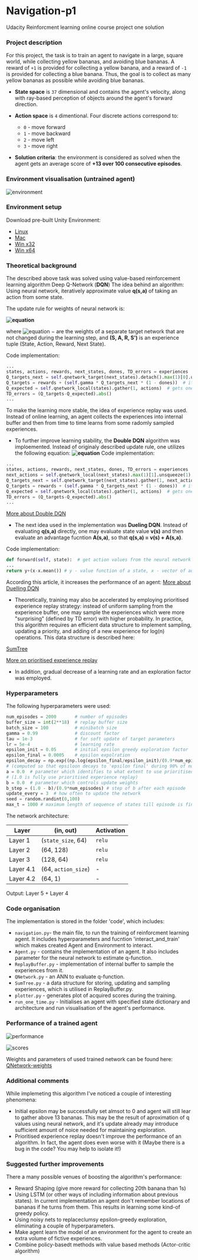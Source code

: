 # Navigation-p1
Udacity Reinforcment learning online course project one solution

### Project description

For this project, the task is to train an agent to navigate in a large, square world, while collecting yellow bananas, and avoiding blue bananas. A reward of `+1` is provided for collecting a yellow banana, and a reward of `-1` is provided for collecting a blue banana. Thus, the goal is to collect as many yellow bananas as possible while avoiding blue bananas.

- **State space** is `37` dimensional and contains the agent's velocity, along with ray-based perception of objects around the agent's forward direction. 

- **Action space** is `4` dimentional. Four discrete actions correspond to:
  - `0` - move forward
  - `1` - move backward
  - `2` - move left
  - `3` - move right

- **Solution criteria**: the environment is considered as solved when the agent gets an average score of **+13 over 100 consecutive episodes**.

### Environment visualisation (untrained agent)
![environment](https://github.com/betadecay1993/Navigation-p1/blob/master/results/banana_gatherer_untrained.gif)

### Environment setup
Download pre-built Unity Environment:
  - [Linux](https://s3-us-west-1.amazonaws.com/udacity-drlnd/P1/Banana/Banana_Linux.zip)
  - [Mac](https://s3-us-west-1.amazonaws.com/udacity-drlnd/P1/Banana/Banana.app.zip)
  - [Win x32](https://s3-us-west-1.amazonaws.com/udacity-drlnd/P1/Banana/Banana_Windows_x86.zip)
  - [Win x64](https://s3-us-west-1.amazonaws.com/udacity-drlnd/P1/Banana/Banana_Windows_x86_64.zip)

### Theoretical background
The described above task was solved using value-based reinforcement learning algorithm Deep Q-Network (**DQN**)
The idea behind an algorithm:
Using neural network, iteratively approximate value **q(s,a)** of taking an action from some state.

The update rule for weights of neural network is:

**![equation](https://latex.codecogs.com/gif.latex?\Delta&space;\omega&space;=&space;\alpha&space;(R&space;&plus;&space;\gamma&space;\max_a&space;q(S',a,\omega^-)&space;-&space;q(S,A,\omega))\nabla_w&space;q(S,A,\omega))**

where ![equation](https://latex.codecogs.com/gif.latex?\omega^-) − are the weights of a separate target network that are not changed during the learning step, and **(S, A, R, S')** is an experience tuple (State, Action, Reward, Next State).

Code implementation:

```python
...
states, actions, rewards, next_states, dones, TD_errors = experiences
Q_targets_next = self.qnetwork_target(next_states).detach().max(1)[0].unsqueeze(1)
Q_targets = rewards + (self.gamma * Q_targets_next * (1 - dones))  # if done == True: second term is equal to 0
Q_expected = self.qnetwork_local(states).gather(1, actions)  # gets one value from each row in Q function for
TD_errors = (Q_targets-Q_expected).abs()
...
```

To make the learning more stable, the idea of experience replay was used. Instead of online learning, an agent collects the experiences into internal buffer and then from time to time learns from some radomly sampled experiences.

 - To further improve learning stability, the **Double DQN** algorithm was imploemented. Instead of originaly described update rule, one utilizes the following equation:
**![equation](https://latex.codecogs.com/gif.latex?\Delta&space;\omega&space;=&space;\alpha&space;(R&space;&plus;&space;\gamma&space;q(S',arg&space;\&space;\text{max}_a&space;q(S',A,\omega),\omega^-)&space;-&space;q(S,A,\omega))\nabla_w&space;q(S,A,\omega))**
Code implementation:
```python
...
states, actions, rewards, next_states, dones, TD_errors = experiences
next_actions = self.qnetwork_local(next_states).max(1)[1].unsqueeze(1)
Q_targets_next = self.qnetwork_target(next_states).gather(1, next_actions)
Q_targets = rewards + (self.gamma * Q_targets_next * (1 - dones))  # if done == True: second term is equal to 0
Q_expected = self.qnetwork_local(states).gather(1, actions)  # gets one value from each row in Q function for
TD_errors = (Q_targets-Q_expected).abs()
...
```
[More about Double DQN](https://arxiv.org/abs/1509.06461)

- The next idea used in the implementation was **Dueling DQN**. Instead of evaluating **q(s,a)** directly, one may evaluate state value **v(s)** and then evaluate an advantage fucntion **A(s,a)**, so that **q(s,a) = v(s) + A(s,a)**.

Code implementation:

```python
def forward(self, state):  # get action values from the neural network given a state
...
return y+(x-x.mean()) # y - value function of a state, x - vector of advantage values given an action and a state
```
According this article, it increases the performance of an agent:
[More about Duelling DQN](https://arxiv.org/abs/1511.06581)

 - Theoretically, training may also be accelerated by employing prioritised experience replay strategy: instead of uniform sampling from the experience buffer, one may sample the experiences which were more "surprising" (defined by TD error) with higher probability.
In practice, this algorithm requires an efficient data structure to implement sampling, updating a priority, and adding of a new experience for log(n) operations. 
This data structure is described here: 

[SumTree](https://jaromiru.com/2016/11/07/lets-make-a-dqn-double-learning-and-prioritized-experience-replay/)

[More on prioritised experience replay](https://arxiv.org/abs/1511.05952)

- In addition, gradual decrease of a learning rate and an exploration factor was employed.

### Hyperparameters

The following hyperparameters were used:

```python
num_episodes = 2000       # number of episodes
buffer_size = int(2**18)  # replay buffer size
batch_size = 100          # minibatch size
gamma = 0.99              # discount factor
tau = 1e-3                # for soft update of target parameters
lr = 5e-4                 # learning rate
epsilon_init = 0.05       # initial epsilon greedy exploration factor
epsilon_final = 0.0005    # epsilon expolration
epsilon_decay = np.exp((np.log(epsilon_final/epsilon_init)/(0.9*num_episodes))) #epsilon decay factor
# (computed so that epsiloon decays to 'epsilon final' during 90% of num_episodes
a = 0.0  # parameter which identifies to what extent to use prioritised replay 
# (1.0 is fully use prioritised experience replay)
b = 0.0  # parameter which controls update weights
b_step = (1.0 - b)/(0.9*num_episodes) # step of b after each episode
update_every = 3  # how often to update the network
seed = random.randint(0,100)
max_t = 1000 # maximum length of sequence of states till episode is finished
```

The network architecture:

| Layer   | (in, out)          | Activation|
|---------|--------------------|-----------|
| Layer 1 | (`state_size`, 64) | `relu`    |
| Layer 2 | (64, 128)          | `relu`    |
| Layer 3 | (128, 64)          | `relu`    |
| Layer 4.1 | (64, `action_size`)| -         |
| Layer 4.2 | (64, 1)            | -         |

Output: Layer 5 + Layer 4


### Code organisation
The implementation is stored in the folder 'code', which includes:
- `navigation.py`- the main file, to run the training of reinforcment learning agent. It includes hyperparameters and fucntion 'interact_and_train' which makes created Agent and Environment to interact.
- `Agent.py` - contains the implementation of an agent. It also includes parameter for the neural network to estimate q-function.
- `ReplayBuffer.py` - implementation of internal buffer to sample the experiences from it.
- `QNetwork.py` - an ANN to evaluate q-function.
- `SumTree.py` - a data structure for storing, updating and sampling experiences, which is utilised in ReplayBuffer.py.
- `plotter.py` - generates plot of acquired scores during the training.
- `run_one_time.py` - Initialises an agent with specified state dictionary and architecture and run visualisation of the agent's performance.


### Performance of a trained agent
![performance](https://github.com/betadecay1993/Navigation-p1/blob/master/results/banana_gatherer.gif)

![scores](https://github.com/betadecay1993/Navigation-p1/blob/master/results/scores.png)

Weights and parameters of used trained network can be found here:
[QNetwork-weights](https://github.com/betadecay1993/Navigation-p1/blob/master/results/banana_17.0.pth)

### Additional comments
While implemeting this algorithm I've noticed a couple of interesting phenomena:
- Initial epsilon may be successfully set almsot to 0 and agent will still lear to gather above 13 bananas. This may be the result of aproximation of q values using neural network, and it's update already may introduce sufficient amount of noice needed for maintaining exploration.
- Prioritised experience replay doesn't improve the performance of an algorithm. In fact, the agent does even worse with it (Maybe there is a bug in the code? You may help to isolate it!)

### Suggested further improvements
There a many possible venues of boosting the algorithm's performance:
- Reward Shaping (give more reward for collecting 20th banana than 1s)
- Using LSTM (or other ways of including information about previous states). In current implementation an agent don't remember locations of bananas if he turns from them. This results in learning some kind-of greedy policy.
- Using noisy nets to replaceclumsy epsilon-greedy exploration, eliminating a couple of hyperparameters.
- Make agent learn the model of an environment for the agent to create an extra volume of fictive experiences.
- Combine policy-basedt methods with value based methods (Actor-critic algorithm) 
